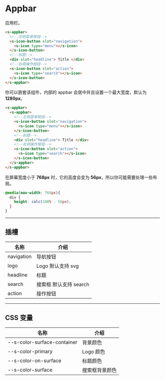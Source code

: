 # Appbar

应用栏。

```html preview
<s-appbar>
  <!--左侧菜单按钮-->
  <s-icon-button slot="navigation">
    <s-icon type="menu"></s-icon>
  </s-icon-button>
  <!--标题-->
  <div slot="headline"> Title </div>
  <!--右侧操作按钮-->
  <s-icon-button slot="action">
    <s-icon type="search"></s-icon>
  </s-icon-button>
</s-appbar>
```

你可以嵌套该组件，内部的 appbar 会居中并且设置一个最大宽度，默认为 **1280px**。

```html preview
<s-appbar>
  <s-appbar>
    <!--左侧菜单按钮-->
    <s-icon-button slot="navigation">
      <s-icon type="menu"></s-icon>
    </s-icon-button>
    <!--标题-->
    <div slot="headline"> Title </div>
    <!--右侧操作按钮-->
    <s-icon-button slot="action">
      <s-icon type="search"></s-icon>
    </s-icon-button>
  </s-appbar>
</s-appbar>
```

在屏幕宽度小于 **768px** 时，它的高度会变为 **56px**，所以你可能需要处理一些布局。

```css
@media(max-width: 768px){
  div {
    height: calc(100% - 56px);
  }
}
```

---

## 插槽

| 名称       | 介绍                   |
| ---------- | --------------------- |
| navigation | 导航按钮               |
| logo       | Logo 默认支持 svg      |
| headline   | 标题                  |
| search     | 搜索框 默认支持 search |
| action     | 操作按钮              |

---

## CSS 变量

| 名称                        | 介绍          |
| --------------------------- | ------------ |
| --s-color-surface-container | 背景颜色      |
| --s-color-primary           | Logo 颜色     |
| --s-color-on-surface        | 标题颜色      |
| --s-color-surface           | 搜索框背景颜色 |
